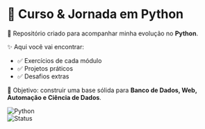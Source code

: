 # 🐍 Curso & Jornada em Python  

📌 Repositório criado para acompanhar minha evolução no **Python**.  

✨ Aqui você vai encontrar:  
- ✅ Exercícios de cada módulo  
- ✅ Projetos práticos  
- ✅ Desafios extras  

🚀 Objetivo: construir uma base sólida para **Banco de Dados, Web, Automação e Ciência de Dados**.  

![Python](https://img.shields.io/badge/Python-3.x-blue.svg)  
![Status](https://img.shields.io/badge/Status-Em%20Andamento-yellow)  
